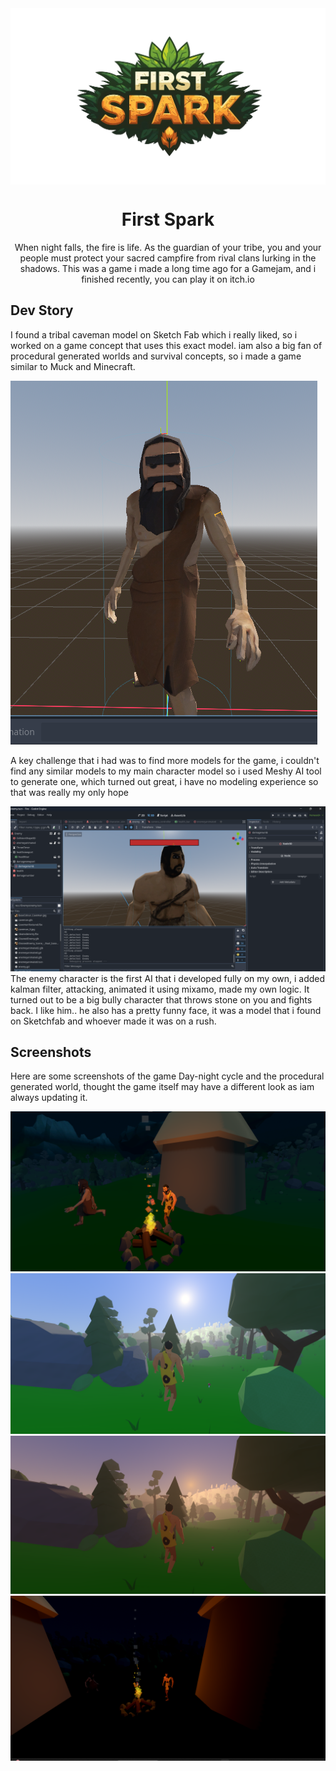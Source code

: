 <center>
<img src="https://github.com/Yousef-Albasel/First-Spark/blob/main/logo.png?raw=true"align="center">
<h1 align="center">First Spark</h1>
When night falls, the fire is life. As the guardian of your tribe, you and your people must protect your sacred campfire from rival clans lurking in the shadows.
This was a game i made a long time ago for a Gamejam, and i finished recently, you can play it on itch.io
</center>

<h2>Dev Story</h2>
<p> I found a tribal caveman model on Sketch Fab which i really liked, so i worked on a game concept that uses this exact model. iam also a big fan of procedural generated worlds and survival concepts, so i made a game similar to Muck and Minecraft.</p>
<img src="https://github.com/Yousef-Albasel/First-Spark/blob/main/screenshots/s5.png?raw=true">
<p> A key challenge that i had was to find more models for the game, i couldn't find any similar models to my main character model so i used Meshy AI tool to generate one, which turned out great, i have no modeling experience so that was really my only hope </p>
<img src = "https://github.com/Yousef-Albasel/First-Spark/blob/main/screenshots/s6.png?raw=true"">
The enemy character is the first AI that i developed fully on my own, i added kalman filter, attacking, animated it using mixamo, made my own logic. It turned out to be a big bully character that throws stone on you and fights back. I like him.. he also has a pretty funny face, it was a model that i found on Sketchfab and whoever made it was on a rush.

<h2> Screenshots </h2>

Here are some screenshots of the game Day-night cycle and the procedural generated world, thought the game itself may have a different look as iam always updating it.

<img src = "https://github.com/Yousef-Albasel/First-Spark/blob/main/screenshots/s1.png?raw=true">
<img src = "https://github.com/Yousef-Albasel/First-Spark/blob/main/screenshots/s2.png?raw=true">
<img src = "https://github.com/Yousef-Albasel/First-Spark/blob/main/screenshots/s3.png?raw=true">
<img src = "https://github.com/Yousef-Albasel/First-Spark/blob/main/screenshots/s4.png?raw=true">
